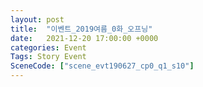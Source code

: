 ```yaml
---
layout: post
title:  "이벤트_2019여름_0화_오프닝"
date:   2021-12-20 17:00:00 +0000
categories: Event
Tags: Story Event
SceneCode: ["scene_evt190627_cp0_q1_s10"]
---
```

